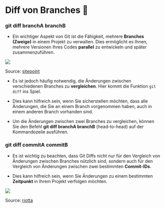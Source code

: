 # Diff von Branches 🌳 

### git diff branchA branchB

- Ein wichtiger Aspekt von Git ist die Fähigkeit, mehrere **Branches (Zweige)** in einem Projekt zu verwalten. Dies ermöglicht es Ihnen, mehrere Versionen Ihres Codes **parallel** zu entwickeln und später zusammenzuführen.

![](https://uploads.sitepoint.com/wp-content/uploads/2019/06/155993572204-gitflow.png)

Source: [sitepoint](https://rietta.com/blog/github-merge-types/)

- Es ist jedoch häufig notwendig, die Änderungen zwischen verschiedenen Branches zu **vergleichen**. Hier kommt die Funktion `git diff` ins Spiel.

- Dies kann hilfreich sein, wenn Sie sicherstellen möchten, dass alle Änderungen, die Sie an einem Branch vorgenommen haben, auch in einem anderen Branch vorhanden sind.

- Um die Änderungen zwischen zwei Branches zu vergleichen, können Sie den Befehl **git diff branchA branchB** (head-to-head) auf der Kommandozeile ausführen. 

### git diff commitA commitB

- Es ist wichtig zu beachten, dass Git Diffs nicht nur für den Vergleich von Änderungen zwischen Branches nützlich sind, sondern auch für den Vergleich von Änderungen zwischen zwei bestimmten **Commit-IDs**. 

- Dies kann hilfreich sein, wenn Sie Änderungen zu einem bestimmten **Zeitpunkt** in Ihrem Projekt verfolgen möchten.

![](https://d33wubrfki0l68.cloudfront.net/ee1b13e0aa1a7b67036df5f305389d5a9392f462/a3721/assets/blog/github-merge-types/merge-3.png)

Source: [riotta](https://riotta.com/blog/github-merge-types/)

